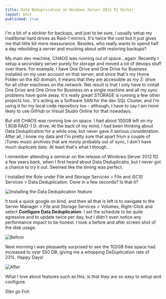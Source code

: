 ```yaml
---
title: Data Deduplication on Windows Server 2012 R2 Rocks!
layout: post
published: true
---
```


I'm a bit of a stickler for backups, and just to be sure, I usually setup my traditional hard drives as Raid-1 mirrors. It's twice the cost but it just gives me that little bit more reassurance. Besides, who really wants to spend half a day rebuilding a server and mucking about with restoring backups?

My main dev machine, CHAOS was running out of space...again.  Recently I setup a secondary server purely for storage and moved a lot of devops stuff over there. For example, I have One Drive and One Drive for Business installed on my user account on that server, and since that's my Home Folder on the AD domain, it means that they are accessible as my Z: drive for all other machines on the network. Net result is that I only have to install One Drive and One Drive for Business on a single machine  and all my sync problems have gone away. It's really great! STORAGE is running a few other projects too.. It's acting as a Software SAN for the dev SQL Cluster, and I'm using it for my local code repository too - although, I have to say I am more likely to use GitHub or Visual Studio Online for that nowadays.

But still CHAOS was running low on space. I had about 100GB left on my 1.8GB RAID-1 D: drive. At the back of my mind, I had been thinking about Data Deduplication for a while now, but never gave it serious consideration. After all, I know my data and I'm pretty sure that apart from a couple of iTunes music archives that are mosty probably out of sync, I don't have much duplicate data. At least that's what I though...

I remember attending a seminar on the release of Windows Server 2012 R2 a few years back, when I first heard about Data Deduplicatio, but I never got a chance to try it out. Seemed like the timing was perfect.

I installed the Role under File and Storage Services > File and iSCSI Services > Data Deduplication. Done in a few seconds? Is that it?

![Installing the Data Deduplication feature](http://colhountech.github.io/images/Data%20Deduplication%20%20Feature.PNG)

It took a quick google on bind, and then all that is left is to navigate to the Server Manager > File and Storage Services > Volumes, Right-Click and select **Configure Data Deduplication**. I set the schedule to be quite agressive and to update twice per day, but I didn't even notice any performance impact to be honest. I took a before and after screen shot of the disk usage.

![Before](http://colhountech.github.io/images/Data%20Deduplication%20%20Before.PNG)

Next morning I was pleasantly surprised to see the 102GB free space had increased to over 550 GB, giving me a whopping DeDuplication rate of 23%.  Happy Days!

![After](http://colhountech.github.io/images/Data%20Deduplication%20After.PNG)

What I love about features such as this, is that they are so easy to setup and configure. 

Sl&aacute;n go Foil.














